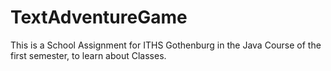 # TextAdventureGame
This is a School Assignment for ITHS Gothenburg in the Java Course of the first semester, to learn about Classes.
